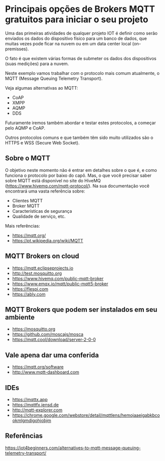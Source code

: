 # Principais opções de Brokers MQTT gratuitos para iniciar o seu projeto

Uma das primeiras atividades de qualquer projeto IOT é definir como serão enviados os dados do dispositivo físico para um banco de dados, que muitas vezes pode ficar na nuvem ou em um data center local (on-premisses).

O fato é que existem várias formas de submeter os dados dos dispositivos (suas medições) para a nuvem.

Neste exemplo vamos trabalhar com o protocolo mais comum atualmente, o MQTT (Message Queuing Telemetry Transport).

Veja algumas alternativas ao MQTT:

* CoAP
* XMPP
* AQMP
* DDS

Futuramente iremos também abordar e testar estes protocolos, a começar pelo AQMP e CoAP.

Outros protocolos comuns e que também têm sido muito utilizados são o HTTPS e WSS (Secure Web Socket).

## Sobre o MQTT

O objetivo neste momento não é entrar em detalhes sobre o que é, e como funciona o protocolo por baixo do capô. Mas, o que você precisar saber sobre MQTT está disponível no site do HiveMQ (https://www.hivemq.com/mqtt-protocol/). Na sua documentação você encontrará uma vasta referência sobre:

* Clientes MQTT
* Broker MQTT
* Características de segurança
* Qualidade de serviço, etc.

Mais referências:

* https://mqtt.org/
* https://pt.wikipedia.org/wiki/MQTT

## MQTT Brokers on cloud

* https://mqtt.eclipseprojects.io
* http://test.mosquitto.org
* https://www.hivemq.com/public-mqtt-broker
* https://www.emqx.io/mqtt/public-mqtt5-broker
* https://flespi.com
* https://ably.com

## MQTT Brokers que podem ser instalados em seu ambiente

* https://mosquitto.org
* https://github.com/moscajs/mosca
* https://mqtt.cool/download/server-2-0-0

## Vale apena dar uma conferida

* https://mqtt.org/software
* http://www.mqtt-dashboard.com

## IDEs

* https://mqttx.app
* https://mqttfx.jensd.de
* http://mqtt-explorer.com
* https://chrome.google.com/webstore/detail/mqttlens/hemojaaeigabkbcookmlgmdigohjobjm

## Referências

https://iot4beginners.com/alternatives-to-mqtt-message-queuing-telemetry-transport/
